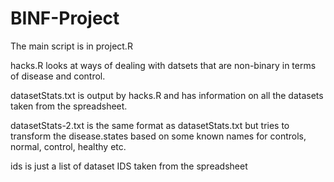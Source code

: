 # BINF-Project

The main script is in project.R

hacks.R looks at ways of dealing with datsets that are non-binary in terms of disease and control.

datasetStats.txt is output by hacks.R and has information on all the datasets taken from the spreadsheet.

datasetStats-2.txt is the same format as datasetStats.txt but tries to transform the disease.states based on some known names for controls,
normal, control, healthy etc.


ids is just a list of dataset IDS taken from the spreadsheet
